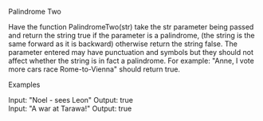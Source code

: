Palindrome Two

Have the function PalindromeTwo(str) take the str parameter being passed and return the string true if the parameter is a palindrome, (the string is the same forward as it is backward) otherwise return the string false. The parameter entered may have punctuation and symbols but they should not affect whether the string is in fact a palindrome. For example: "Anne, I vote more cars race Rome-to-Vienna" should return true.


Examples

Input: "Noel - sees Leon" 
Output: true </br>
Input: "A war at Tarawa!" 
Output: true
